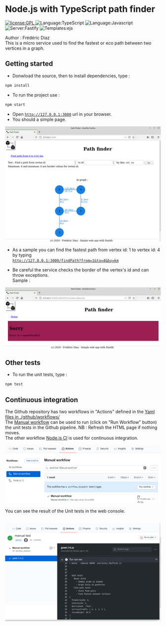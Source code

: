 # Node.js with TypeScript path finder
<p>
  <a href="./LICENSE">
      <img
        alt="license:GPL"
        src="https://img.shields.io/badge/license-GPL-blue"
      />
  </a>
  <img
      alt="Language:TypeScript"
      src="https://img.shields.io/badge/Language-TypeScript-green"
  />
  <img
      alt="Language:Javascript"
      src="https://img.shields.io/badge/Language-Javascript-green"
  />
  <img
      alt="Server:Fastify"
      src="https://img.shields.io/badge/Server-Fastify-blue"
  />
  <img
      alt="Templates:ejs"
      src="https://img.shields.io/badge/Templates-Ejs-blue"
  />
</p>
Author : Frédéric Diaz<br>
This is a micro service used to find the fastest or eco path between two vertices in a graph.

## Getting started
 - Donwload the source, then to install dependencies, type :
```bash
npm install
```
- To run the project use :
```bash
npm start
```
- Open <a href="http://127.0.0.1:3000">`http://127.0.0.1:3000`</a> url in your browser.
- You should a simple page.
<p align="center">
    <img
      alt="hello"
      src="./assets/images/hello.jpeg"
    />
</p>

- As a sample you can find the fastest path from vertex id: 1 to vertex id: 4 by typing<br> 
<a href="http://127.0.0.1:3000/findPath?from=1&to=4&by=km">`http://127.0.0.1:3000/findPath?from=1&to=4&by=km`</a>

 - Be careful the service checks the border of the vertex's id and can throw exceptions.<br>
 Sample :
<p align="center">
    <img
      alt="error 500"
      src="./assets/images/exception.jpeg"
    />
</p>


## Other tests
- To run the unit tests, type :
```bash
npm test
```

##  Continuous integration
The Github repository has two workflows in "Actions" defined in the 
<a href="./.github/workflows">Yaml files in ./github/workflows/</a><br/>
The <a href="./.github/workflows/manual.yml">Manual workflow</a> can be used to run (click on "Run Workflow" button) the unit tests in the Github pipeline. NB : Refresh the HTML page if nothing moves.
<br/>
The other workflow <a href="./.github/workflows/node.js.yml">Node.js CI</a> is used for continuous integration.
<p align="center">
    <img
      alt="CI"
      src="./assets/images/ci.jpeg"
      width="600"
    />
</p>
You can see the result of the Unit tests in the web console.
<br/>
<br/>
<p align="center">
    <img
      alt="CI"
      src="./assets/images/viewTestResult.jpeg"
      width="600"
    />
</p>